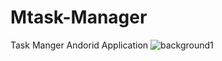 # Mtask-Manager
Task Manger Andorid Application
![background1](https://user-images.githubusercontent.com/53903434/232131018-c0a8e1a4-25a5-454e-aa09-8b9a15b4b493.jpg)
